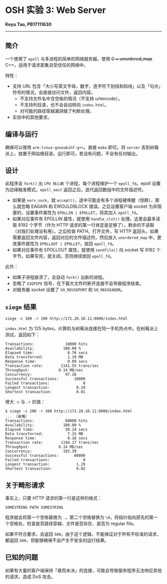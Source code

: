 # OSH 实验 3: Web Server

**Keyu Tao, PB17111630**

------

## 简介

一个使用了 `epoll` 与多进程的简单的网络服务器，使用 ~~C + unordered_map~~ C++，适用于请求密集且受信任的网络中。

特性：

- 支持 URL 包含「大小写英文字母，数字，连字符下划线和斜线」以及「句点」符号的情况，会直接访问文件，返回内容。
  - 不支持文件名中含空格的情况（不支持 urlencode）。
  - 不支持列目录，也不会自动转向 `index.html`。
  - 对可能的路径穿越漏洞做了判断处理。
- 实验中的其他要求。

## 编译与运行

确保可以使用 `arm-linux-gnueabihf-g++`。直接 `make` 即可。将 `server` 丢到树莓派上，放置于网站根目录。运行即可。若没有问题，不会有任何输出。

## 设计

此程序会 `fork()` 出 `CPU 核心数` 个进程，每个进程维护一个 `epoll_fd`。epoll 设置为边缘触发模式。`epoll_wait` 返回之后，迭代返回数组中的文件描述符。

- 如果是 `serv_sock`，就 `accept()`，途中可能会有多个进程被唤醒（惊群），那么就忽略 EAGAIN 和 EWOULDBLOCK 错误。之后设置客户端 socket 为非阻塞的，设置事件属性为 `EPOLLIN | EPOLLET`，将其加入 `epoll_fd`。
- 如果对应事件有 EPOLLIN 属性，就使用 `handle_clnt()` 处理。这里会最多读取 8192 个字节（作为 HTTP 请求的第一行肯定是足够了），剩余的不读取（对我们处理没有用）。之后检查 PATH，打开文件，写 HTTP 返回头。如果需要返回文件内容，返回对应的文件描述符。然后放入 `unordered_map` 中，更改事件属性为 `EPOLLOUT | EPOLLET`，放回 `epoll_fd`。
- 如果对应事件有 EPOLLOUT 属性，就使用 `sendfile()` 向 socket 写 8192 个字节。如果写完，就关闭。否则继续放回 `epoll_fd`。

此外：

- 如果子进程崩溃了，会自动 `fork()` 出新的进程。
- 忽略了 `SIGPIPE` 信号，在下载大文件时断开连接不会导致程序结束。
- 对服务器 socket 设置了 `SO_REUSEPORT` 和 `SO_REUSEADDR`。

## `siege` 结果

```
siege -c 100 -r 100 http://172.20.10.11:8000/index.html
```

`index.html` 为 125 bytes，计算机与树莓派连接在同一手机热点中。在树莓派上测试，返回如下：

```
Transactions:		       10000 hits
Availability:		      100.00 %
Elapsed time:		        8.76 secs
Data transferred:	        1.19 MB
Response time:		        0.09 secs
Transaction rate:	     1141.55 trans/sec
Throughput:		        0.14 MB/sec
Concurrency:		       97.26
Successful transactions:       10000
Failed transactions:	           0
Longest transaction:	        0.19
Shortest transaction:	        0.01
```

增大 `-c` 与 `-r` 的值：

```
$ siege -c 200 -r 300 http://172.20.10.11:8000/index.html
... （省略）
Transactions:		       60000 hits
Availability:		      100.00 %
Elapsed time:		       50.24 secs
Data transferred:	        7.15 MB
Response time:		        0.16 secs
Transaction rate:	     1194.27 trans/sec
Throughput:		        0.14 MB/sec
Concurrency:		      193.39
Successful transactions:       60000
Failed transactions:	           0
Longest transaction:	        1.29
Shortest transaction:	        0.02
```

## 关于畸形请求

事实上，只要 HTTP 请求的第一行是这样的格式：

```
SOMESTRING PATH SOMESTRING
```

程序就会将第一个空格替换为 `.`，第二个空格替换为 `\0`，将指针指向原先的第一个空格处，检查是否路径穿越、文件是否存在、是否为 regular file。

如果不符合要求，会返回 `500`。由于这个逻辑，不能保证对于所有不标准的请求，都返回 `500`，但能够确保不会产生不安全的运行结果。

## 已知的问题

如果有大量的客户端保持「悬而未决」的连接，可能会导致服务程序无法响应其他的请求，造成 DoS 攻击。